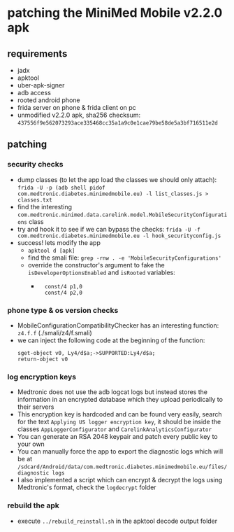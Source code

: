 # patching the MiniMed Mobile v2.2.0 apk

## requirements
- jadx
- apktool
- uber-apk-signer
- adb access
- rooted android phone
- frida server on phone & frida client on pc
- unmodified v2.2.0 apk, sha256 checksum: `437556f9e562073293ace335468cc35a1a9c0e1cae79be58de5a3bf716511e2d`

## patching

### security checks
- dump classes (to let the app load the classes we should only attach): `frida -U -p (adb shell pidof com.medtronic.diabetes.minimedmobile.eu) -l list_classes.js > classes.txt` 
- find the interesting `com.medtronic.minimed.data.carelink.model.MobileSecurityConfigurations` class
- try and hook it to see if we can bypass the checks: `frida -U -f com.medtronic.diabetes.minimedmobile.eu -l hook_securityconfig.js`
- success! lets modify the app
	- `apktool d [apk]`
	- find the smali file: `grep -rnw . -e 'MobileSecurityConfigurations'`
	- override the constructor's argument to fake the `isDeveloperOptionsEnabled` and `isRooted` variables:
		- ```
			const/4 p1,0
   			const/4 p2,0
		  ```
### phone type & os version checks
- MobileConfigurationCompatibilityChecker has an interesting function: `z4.f.f` (./smali/z4/f.smali)
- we can inject the following code at the beginning of the function:
	```
    sget-object v0, Ly4/d$a;->SUPPORTED:Ly4/d$a;
    return-object v0
	```
### log encryption keys

- Medtronic does not use the adb logcat logs but instead stores the information in an encrypted database which they upload periodically to their servers
- This encryption key is hardcoded and can be found very easily, search for the text `Applying US logger encryption key`, it should be inside the classes `AppLoggerConfigurator` and `CarelinkAnalyticsConfigurator`
- You can generate an RSA 2048 keypair and patch every public key to your own
- You can manually force the app to export the diagnostic logs which will be at `/sdcard/Android/data/com.medtronic.diabetes.minimedmobile.eu/files/diagnostic logs`
- I also implemented a script which can encrypt & decrypt the logs using Medtronic's format, check the `logdecrypt` folder

### rebuild the apk
- execute `../rebuild_reinstall.sh` in the apktool decode output folder